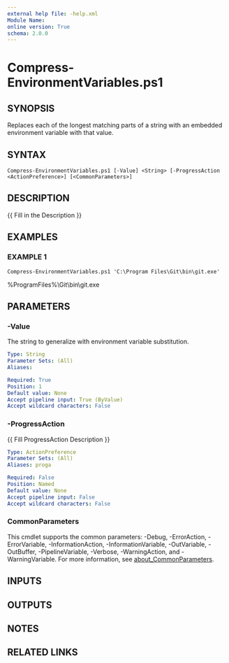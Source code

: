```yaml
---
external help file: -help.xml
Module Name:
online version: True
schema: 2.0.0
---
```


# Compress-EnvironmentVariables.ps1

## SYNOPSIS
Replaces each of the longest matching parts of a string with an embedded environment variable with that value.

## SYNTAX

```
Compress-EnvironmentVariables.ps1 [-Value] <String> [-ProgressAction <ActionPreference>] [<CommonParameters>]
```

## DESCRIPTION
{{ Fill in the Description }}

## EXAMPLES

### EXAMPLE 1
```
Compress-EnvironmentVariables.ps1 'C:\Program Files\Git\bin\git.exe'
```

%ProgramFiles%\Git\bin\git.exe

## PARAMETERS

### -Value
The string to generalize with environment variable substitution.

```yaml
Type: String
Parameter Sets: (All)
Aliases:

Required: True
Position: 1
Default value: None
Accept pipeline input: True (ByValue)
Accept wildcard characters: False
```

### -ProgressAction
{{ Fill ProgressAction Description }}

```yaml
Type: ActionPreference
Parameter Sets: (All)
Aliases: proga

Required: False
Position: Named
Default value: None
Accept pipeline input: False
Accept wildcard characters: False
```

### CommonParameters
This cmdlet supports the common parameters: -Debug, -ErrorAction, -ErrorVariable, -InformationAction, -InformationVariable, -OutVariable, -OutBuffer, -PipelineVariable, -Verbose, -WarningAction, and -WarningVariable. For more information, see [about_CommonParameters](http://go.microsoft.com/fwlink/?LinkID=113216).

## INPUTS

## OUTPUTS

## NOTES

## RELATED LINKS
